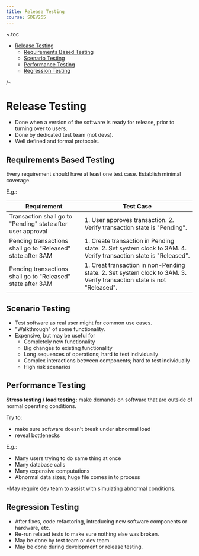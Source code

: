```yaml
---
title: Release Testing
course: SDEV265
---
```


~.toc

- [Release Testing](#release-testing)
  - [Requirements Based Testing](#requirements-based-testing)
  - [Scenario Testing](#scenario-testing)
  - [Performance Testing](#performance-testing)
  - [Regression Testing](#regression-testing)

/~

# Release Testing

- Done when a version of the software is ready for release, prior to turning over to users.
- Done by dedicated test team (not devs).
- Well defined and formal protocols.

## Requirements Based Testing

Every requirement should have at least one test case. Establish minimal coverage.

E.g.:

| Requirement                                                 | Test Case                                                                                                             |
| ----------------------------------------------------------- | --------------------------------------------------------------------------------------------------------------------- |
| Transaction shall go to "Pending" state after user approval | 1. User approves transaction. 2. Verify transaction state is "Pending".                                               |
| Pending transactions shall go to "Released" state after 3AM | 1. Create transaction in Pending state. 2. Set system clock to 3AM. 4. Verify transaction state is "Released".        |
| Pending transactions shall go to "Released" state after 3AM | 1. Creat transaction in non-Pending state. 2. Set system clock to 3AM. 3. Verify transaction state is not "Released". |

## Scenario Testing

- Test software as real user might for common use cases.
- "Walkthrough" of some functionality.
- Expensive, but may be useful for
  - Completely new functionality
  - Big changes to existing functionality
  - Long sequences of operations; hard to test individually
  - Complex interactions between components; hard to test individually
  - High risk scenarios

## Performance Testing

**Stress testing / load testing:** make demands on software that are outside of normal operating conditions.

Try to:

- make sure software doesn't break under abnormal load
- reveal bottlenecks

E.g.:

- Many users trying to do same thing at once
- Many database calls
- Many expensive computations
- Abnormal data sizes; huge file comes in to process

\*May require dev team to assist with simulating abnormal conditions.

## Regression Testing

- After fixes, code refactoring, introducing new software components or hardware, etc.
- Re-run related tests to make sure nothing else was broken.
- May be done by test team or dev team.
- May be done during development or release testing.
